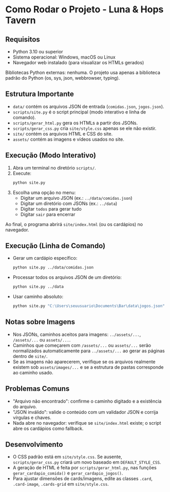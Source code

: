 # Como Rodar o Projeto - Luna & Hops Tavern

## Requisitos

- Python 3.10 ou superior
- Sistema operacional: Windows, macOS ou Linux
- Navegador web instalado (para visualizar os HTMLs gerados)

Bibliotecas Python externas: nenhuma. O projeto usa apenas a biblioteca padrão do Python (os, sys, json, webbrowser, typing).

## Estrutura Importante

- `data/` contém os arquivos JSON de entrada (`comidas.json`, `jogos.json`).
- `scripts/site.py` é o script principal (modo interativo e linha de comando).
- `scripts/gerar_html.py` gera os HTMLs a partir dos JSONs.
- `scripts/gerar_css.py` cria `site/style.css` apenas se ele não existir.
- `site/` contém os arquivos HTML e CSS do site.
- `assets/` contém as imagens e vídeos usados no site.

## Execução (Modo Interativo)

1. Abra um terminal no diretório `scripts/`.
2. Execute:
   ```bash
   python site.py
   ```
3. Escolha uma opção no menu:
   - Digitar um arquivo JSON (ex.: `../data/comidas.json`)
   - Digitar um diretório com JSONs (ex.: `../data`)
   - Digitar `todos` para gerar tudo
   - Digitar `sair` para encerrar

Ao final, o programa abrirá `site/index.html` (ou os cardápios) no navegador.

## Execução (Linha de Comando)

- Gerar um cardápio específico:
  ```bash
  python site.py ../data/comidas.json
  ```
- Processar todos os arquivos JSON de um diretório:
  ```bash
  python site.py ../data
  ```
- Usar caminho absoluto:
  ```bash
  python site.py "C:\Users\seuusuario\Documents\Bar\data\jogos.json"
  ```

## Notas sobre Imagens

- Nos JSONs, caminhos aceitos para imagens: `../assets/...`, `/assets/...` ou `assets/...`.
- Caminhos que começarem com `/assets/...` ou `assets/...` serão normalizados automaticamente para `../assets/...` ao gerar as páginas dentro de `site/`.
- Se as imagens não aparecerem, verifique se os arquivos realmente existem sob `assets/images/...` e se a estrutura de pastas corresponde ao caminho usado.

## Problemas Comuns

- "Arquivo não encontrado": confirme o caminho digitado e a existência do arquivo.
- "JSON inválido": valide o conteúdo com um validador JSON e corrija vírgulas e chaves.
- Nada abre no navegador: verifique se `site/index.html` existe; o script abre os cardápios como fallback.

## Desenvolvimento

- O CSS padrão está em `site/style.css`. Se ausente, `scripts/gerar_css.py` criará um novo baseado em `DEFAULT_STYLE_CSS`.
- A geração de HTML é feita por `scripts/gerar_html.py`, nas funções `gerar_cardapio_comida()` e `gerar_cardapio_jogos()`.
- Para ajustar dimensões de cards/imagens, edite as classes `.card`, `.card-image`, `.cards-grid` em `site/style.css`.
